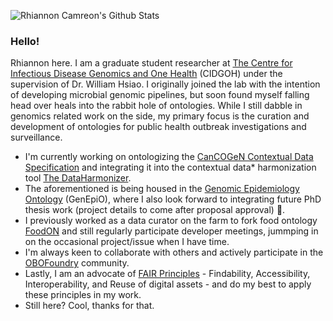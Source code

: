 ![Rhiannon Camreon's Github Stats](https://github-readme-stats.vercel.app/api?username=cmrn-rhi&count_private=true&?theme=tokyonight&show_icons=true)

### Hello!

Rhiannon here. I am a graduate student researcher at [The Centre for Infectious Disease Genomics and One Health](cidgoh.ca) (CIDGOH) under the supervision of Dr. William Hsiao.
I originally joined the lab with the intention of developing microbial genomic pipelines, but soon found myself falling head over heals into the rabbit hole of ontologies. While I still dabble in genomics related work on the side, my primary focus is the curation and development of ontologies for public health outbreak investigations and surveillance. 

- I'm currently working on ontologizing the [CanCOGeN Contextual Data Specification](https://github.com/Public-Health-Bioinformatics/DataHarmonizer/wiki/CanCOGeN-Contextual-Data-Specification) and integrating it into the contextual data\* harmonization tool [The DataHarmonizer](https://github.com/Public-Health-Bioinformatics/DataHarmonizer).
- The aforementioned is being housed in the [Genomic Epidemiology Ontology](https://genepio.org/) (GenEpiO), where I also look forward to integrating future PhD thesis work (project details to come after proposal approval) :crossed_fingers:.
- I previously worked as a data curator on the farm to fork food ontology [FoodON](foodon.org) and still regularly participate developer meetings, jummping in on the occasional project/issue when I have time.
- I'm always keen to collaborate with others and actively participate in the [OBOFoundry](http://www.obofoundry.org/) community.
- Lastly, I am an advocate of [FAIR Principles](https://www.go-fair.org/fair-principles/) - Findability, Accessibility, Interoperability, and Reuse of digital assets - and do my best to apply these principles in my work.
- Still here? Cool, thanks for that.

